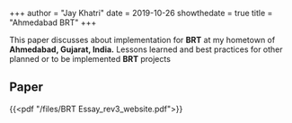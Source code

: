 +++
author = "Jay Khatri"
date = 2019-10-26
showthedate = true
title = "Ahmedabad BRT"
+++


This paper discusses about implementation for **BRT** at my hometown of **Ahmedabad, Gujarat, India.** Lessons learned and best practices for other planned or to be implemented **BRT** projects
<!--more-->

## Paper

{{<pdf "/files/BRT Essay_rev3_website.pdf">}}
